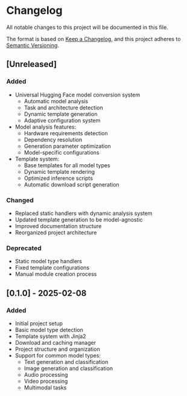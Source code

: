 # Changelog

All notable changes to this project will be documented in this file.

The format is based on [Keep a Changelog](https://keepachangelog.com/en/1.0.0/),
and this project adheres to [Semantic Versioning](https://semver.org/spec/v2.0.0.html).

## [Unreleased]

### Added
- Universal Hugging Face model conversion system
  - Automatic model analysis
  - Task and architecture detection
  - Dynamic template generation
  - Adaptive configuration system
- Model analysis features:
  - Hardware requirements detection
  - Dependency resolution
  - Generation parameter optimization
  - Model-specific configurations
- Template system:
  - Base templates for all model types
  - Dynamic template rendering
  - Optimized inference scripts
  - Automatic download script generation

### Changed
- Replaced static handlers with dynamic analysis system
- Updated template generation to be model-agnostic
- Improved documentation structure
- Reorganized project architecture

### Deprecated
- Static model type handlers
- Fixed template configurations
- Manual module creation process

## [0.1.0] - 2025-02-08

### Added
- Initial project setup
- Basic model type detection
- Template system with Jinja2
- Download and caching manager
- Project structure and organization
- Support for common model types:
  - Text generation and classification
  - Image generation and classification
  - Audio processing
  - Video processing
  - Multimodal tasks